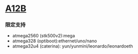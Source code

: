 # [A12B](https://github.com/OS-Q/A12B)

### 限定支持

* atmega2560 (stk500v2):mega
* atmega328 (optiboot):ethernet/uno/nano
* atmega32u4 (caterina): yun/yunmini/leonardo/leonardoeth
